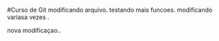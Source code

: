 #Curso de Git
modificando arquivo.
testando mais funcoes.
modificando variasa vezes .

nova modificaçao..
